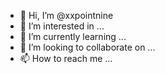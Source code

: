 - 👋 Hi, I’m @xxpointnine
- 👀 I’m interested in ...
- 🌱 I’m currently learning ...
- 💞️ I’m looking to collaborate on ...
- 📫 How to reach me ...

<!---
xxpointnine/xxpointnine is a ✨ special ✨ repository because its `README.md` (this file) appears on your GitHub profile.
You can click the Preview link to take a look at your changes.
--->

